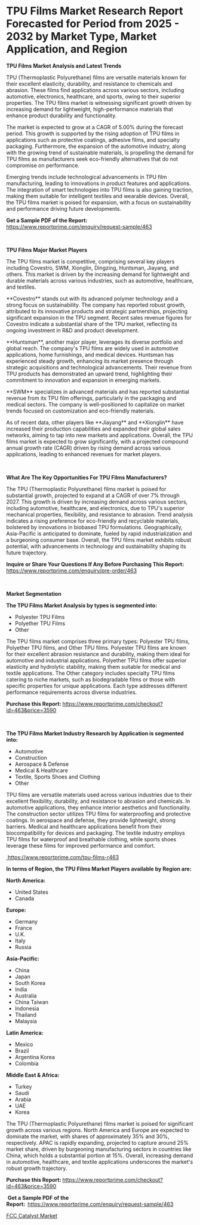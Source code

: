 <p><h1>TPU Films Market Research Report Forecasted for Period from 2025 -  2032 by Market Type, Market Application, and Region</h1></p><p><strong>TPU Films Market Analysis and Latest Trends</strong></p>
<p><p>TPU (Thermoplastic Polyurethane) films are versatile materials known for their excellent elasticity, durability, and resistance to chemicals and abrasion. These films find applications across various sectors, including automotive, electronics, healthcare, and sports, owing to their superior properties. The TPU films market is witnessing significant growth driven by increasing demand for lightweight, high-performance materials that enhance product durability and functionality.</p><p>The market is expected to grow at a CAGR of 5.00% during the forecast period. This growth is supported by the rising adoption of TPU films in applications such as protective coatings, adhesive films, and specialty packaging. Furthermore, the expansion of the automotive industry, along with the growing trend of sustainable materials, is propelling the demand for TPU films as manufacturers seek eco-friendly alternatives that do not compromise on performance.</p><p>Emerging trends include technological advancements in TPU film manufacturing, leading to innovations in product features and applications. The integration of smart technologies into TPU films is also gaining traction, making them suitable for intelligent textiles and wearable devices. Overall, the TPU films market is poised for expansion, with a focus on sustainability and performance driving future developments.</p></p>
<p><strong>Get a Sample PDF of the Report:&nbsp;</strong> <a href="https://www.reportprime.com/enquiry/request-sample/463?utm_campaign=2720&utm_medium=2&utm_source=Github&utm_content=ia&utm_term=18032025&utm_id=tpu-films">https://www.reportprime.com/enquiry/request-sample/463</a></p>
<p>&nbsp;</p>
<p><strong>TPU Films Major Market Players</strong></p>
<p><p>The TPU films market is competitive, comprising several key players including Covestro, SWM, Xionglin, Dingzing, Huntsman, Jiayang, and others. This market is driven by the increasing demand for lightweight and durable materials across various industries, such as automotive, healthcare, and textiles.</p><p>**Covestro** stands out with its advanced polymer technology and a strong focus on sustainability. The company has reported robust growth, attributed to its innovative products and strategic partnerships, projecting significant expansion in the TPU segment. Recent sales revenue figures for Covestro indicate a substantial share of the TPU market, reflecting its ongoing investment in R&D and product development.</p><p>**Huntsman**, another major player, leverages its diverse portfolio and global reach. The company's TPU films are widely used in automotive applications, home furnishings, and medical devices. Huntsman has experienced steady growth, enhancing its market presence through strategic acquisitions and technological advancements. Their revenue from TPU products has demonstrated an upward trend, highlighting their commitment to innovation and expansion in emerging markets.</p><p>**SWM** specializes in advanced materials and has reported substantial revenue from its TPU film offerings, particularly in the packaging and medical sectors. The company is well-positioned to capitalize on market trends focused on customization and eco-friendly materials.</p><p>As of recent data, other players like **Jiayang** and **Xionglin** have increased their production capabilities and expanded their global sales networks, aiming to tap into new markets and applications. Overall, the TPU films market is expected to grow significantly, with a projected compound annual growth rate (CAGR) driven by rising demand across various applications, leading to enhanced revenues for market players.</p></p>
<p>&nbsp;</p>
<p><strong>What Are The Key Opportunities For TPU Films Manufacturers?</strong></p>
<p><p>The TPU (Thermoplastic Polyurethane) films market is poised for substantial growth, projected to expand at a CAGR of over 7% through 2027. This growth is driven by increasing demand across various sectors, including automotive, healthcare, and electronics, due to TPU's superior mechanical properties, flexibility, and resistance to abrasion. Trend analysis indicates a rising preference for eco-friendly and recyclable materials, bolstered by innovations in biobased TPU formulations. Geographically, Asia-Pacific is anticipated to dominate, fueled by rapid industrialization and a burgeoning consumer base. Overall, the TPU films market exhibits robust potential, with advancements in technology and sustainability shaping its future trajectory.</p></p>
<p><strong>Inquire or Share Your Questions If Any Before Purchasing This Report:</strong> <a href="https://www.reportprime.com/enquiry/pre-order/463?utm_campaign=2720&utm_medium=2&utm_source=Github&utm_content=ia&utm_term=18032025&utm_id=tpu-films">https://www.reportprime.com/enquiry/pre-order/463</a></p>
<p>&nbsp;</p>
<p><strong>Market Segmentation</strong></p>
<p><strong>The TPU Films Market Analysis by types is segmented into:</strong></p>
<p><ul><li>Polyester TPU Films</li><li>Polyether TPU Films</li><li>Other</li></ul></p>
<p><p>The TPU films market comprises three primary types: Polyester TPU films, Polyether TPU films, and Other TPU films. Polyester TPU films are known for their excellent abrasion resistance and durability, making them ideal for automotive and industrial applications. Polyether TPU films offer superior elasticity and hydrolytic stability, making them suitable for medical and textile applications. The Other category includes specialty TPU films catering to niche markets, such as biodegradable films or those with specific properties for unique applications. Each type addresses different performance requirements across diverse industries.</p></p>
<p><strong>Purchase this Report:&nbsp;</strong><a href="https://www.reportprime.com/checkout?id=463&price=3590&utm_campaign=2720&utm_medium=2&utm_source=Github&utm_content=ia&utm_term=18032025&utm_id=tpu-films">https://www.reportprime.com/checkout?id=463&price=3590</a></p>
<p>&nbsp;</p>
<p><strong>The TPU Films Market Industry Research by Application is segmented into:</strong></p>
<p><ul><li>Automotive</li><li>Construction</li><li>Aerospace & Defense</li><li>Medical & Healthcare</li><li>Textile, Sports Shoes and Clothing</li><li>Other</li></ul></p>
<p><p>TPU films are versatile materials used across various industries due to their excellent flexibility, durability, and resistance to abrasion and chemicals. In automotive applications, they enhance interior aesthetics and functionality. The construction sector utilizes TPU films for waterproofing and protective coatings. In aerospace and defense, they provide lightweight, strong barriers. Medical and healthcare applications benefit from their biocompatibility for devices and packaging. The textile industry employs TPU films for waterproof and breathable clothing, while sports shoes leverage these films for improved performance and comfort.</p></p>
<p><a href="https://www.reportprime.com/tpu-films-r463?utm_campaign=2720&utm_medium=2&utm_source=Github&utm_content=ia&utm_term=18032025&utm_id=tpu-films">&nbsp;https://www.reportprime.com/tpu-films-r463</a></p>
<p><strong>In terms of Region, the TPU Films Market Players available by Region are:</strong></p>
<p>
    <p> <strong> North America: </strong>
        <ul>
            <li>United States</li>
            <li>Canada</li>
        </ul>
        </p> 
    <p> <strong> Europe: </strong>
        <ul>
            <li>Germany</li>
            <li>France</li>
            <li>U.K.</li>
            <li>Italy</li>
            <li>Russia</li>
        </ul>
        </p> 
    <p> <strong> Asia-Pacific: </strong>
        <ul>
            <li>China</li>
            <li>Japan</li>
            <li>South Korea</li>
            <li>India</li>
            <li>Australia</li>
            <li>China Taiwan</li>
            <li>Indonesia</li>
            <li>Thailand</li>
            <li>Malaysia</li>
        </ul>
        </p> 
    <p> <strong> Latin America: </strong>
        <ul>
            <li>Mexico</li>
            <li>Brazil</li>
            <li>Argentina Korea</li>
            <li>Colombia</li>
        </ul>
        </p> 
    <p> <strong> Middle East & Africa: </strong>
        <ul>
            <li>Turkey</li>
            <li>Saudi</li>
            <li>Arabia</li>
            <li>UAE</li>
            <li>Korea</li>
        </ul>
    </p>
    </p>
<p><p>The TPU (Thermoplastic Polyurethane) films market is poised for significant growth across various regions. North America and Europe are expected to dominate the market, with shares of approximately 35% and 30%, respectively. APAC is rapidly expanding, projected to capture around 25% market share, driven by burgeoning manufacturing sectors in countries like China, which holds a substantial portion at 15%. Overall, increasing demand in automotive, healthcare, and textile applications underscores the market's robust growth trajectory.</p></p>
<p><strong>Purchase this Report: </strong><a href="https://www.reportprime.com/checkout?id=463&price=3590&utm_campaign=2720&utm_medium=2&utm_source=Github&utm_content=ia&utm_term=18032025&utm_id=tpu-films">https://www.reportprime.com/checkout?id=463&price=3590</a></p>
<p>&nbsp;<strong>Get a Sample PDF of the Report:&nbsp;&nbsp;</strong><a href="https://www.reportprime.com/enquiry/request-sample/463?utm_campaign=2720&utm_medium=2&utm_source=Github&utm_content=ia&utm_term=18032025&utm_id=tpu-films">https://www.reportprime.com/enquiry/request-sample/463</a></p>
<p><strong></strong></p>
<p><p><a href="https://github.com/bolalfredia7777/Market-Research-Report-List-1/blob/main/fcc-catalyst-market.md?utm_campaign=2720&utm_medium=2&utm_source=Github&utm_content=ia&utm_term=18032025&utm_id=tpu-films">FCC Catalyst Market</a></p></p>